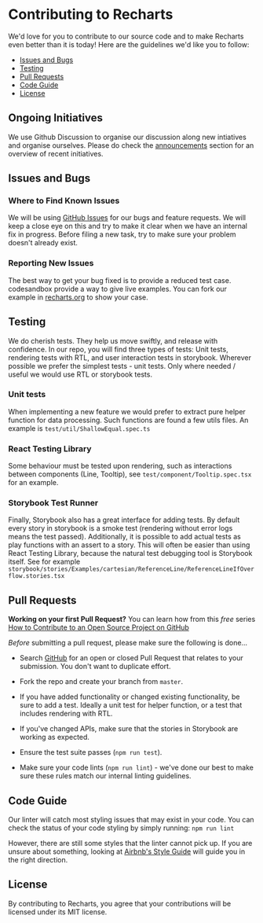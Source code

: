 # Contributing to Recharts

We'd love for you to contribute to our source code and to make Recharts even better than it is today! Here are the guidelines we'd like you to follow:

- [Issues and Bugs](#issues)
- [Testing](#testing)
- [Pull Requests](#pr)
- [Code Guide](#code)
- [License](#license)

## Ongoing Initiatives

We use Github Discussion to organise our discussion along new intiatives and organise ourselves. Please do check the [announcements](https://github.com/recharts/recharts/discussions/categories/announcements) section for an overview of recent initiatives.

## <a name="issues"></a>Issues and Bugs

### Where to Find Known Issues

We will be using [GitHub Issues](https://github.com/recharts/recharts/issues) for our bugs and feature requests. We will keep a close eye on this and try to make it clear when we have an internal fix in progress. Before filing a new task, try to make sure your problem doesn't already exist.

### Reporting New Issues

The best way to get your bug fixed is to provide a reduced test case. codesandbox provide a way to give live examples. You can fork our example in [recharts.org](http://recharts.org/) to show your case.

## <a name="testing"></a>Testing

We do cherish tests. They help us move swiftly, and release with confidence.
In our repo, you will find three types of tests: Unit tests, rendering tests with RTL, and user interaction tests in storybook.
Wherever possible we prefer the simplest tests - unit tests. Only where needed / useful we would use RTL or storybook tests.

### Unit tests

When implementing a new feature we would prefer to extract pure helper function for data processing. Such functions are found a few utils files. An example is `test/util/ShallowEqual.spec.ts`

### React Testing Library

Some behaviour must be tested upon rendering, such as interactions between components (Line, Tooltip), see `test/component/Tooltip.spec.tsx` for an example.

### Storybook Test Runner

Finally, Storybook also has a great interface for adding tests. By default every story in storybook is a smoke test (rendering without error logs means the test passed). Additionally, it is possible to add actual tests as play functions with an assert to a story. This will often be easier than using React Testing Library, because the natural test debugging tool is Storybook itself. See for example `storybook/stories/Examples/cartesian/ReferenceLine/ReferenceLineIfOverflow.stories.tsx`

## <a name="pr"></a>Pull Requests

**Working on your first Pull Request?** You can learn how from this _free_ series [How to Contribute to an Open Source Project on GitHub](https://app.egghead.io/playlists/how-to-contribute-to-an-open-source-project-on-github)

_Before_ submitting a pull request, please make sure the following is done…

- Search [GitHub](https://github.com/recharts/recharts/pulls) for an open or closed Pull Request that relates to your submission. You don't want to duplicate effort.

- Fork the repo and create your branch from `master`.
- If you have added functionality or changed existing functionality, be sure to add a test. Ideally a unit test for helper function, or a test that includes rendering with RTL.
- If you've changed APIs, make sure that the stories in Storybook are working as expected.
- Ensure the test suite passes (`npm run test`).
- Make sure your code lints (`npm run lint`) - we've done our best to make sure these rules match our internal linting guidelines.

## <a name="code"></a>Code Guide

Our linter will catch most styling issues that may exist in your code.
You can check the status of your code styling by simply running: `npm run lint`

However, there are still some styles that the linter cannot pick up. If you are unsure about something, looking at [Airbnb's Style Guide](https://github.com/airbnb/javascript) will guide you in the right direction.

## <a name="license"></a>License

By contributing to Recharts, you agree that your contributions will be licensed under its MIT license.
